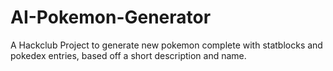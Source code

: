 # AI-Pokemon-Generator
A Hackclub Project to generate new pokemon complete with statblocks and pokedex entries, based off a short description and name.
